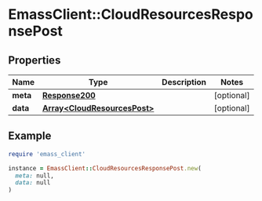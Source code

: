 # EmassClient::CloudResourcesResponsePost

## Properties

| Name | Type | Description | Notes |
| ---- | ---- | ----------- | ----- |
| **meta** | [**Response200**](Response200.md) |  | [optional] |
| **data** | [**Array&lt;CloudResourcesPost&gt;**](CloudResourcesPost.md) |  | [optional] |

## Example

```ruby
require 'emass_client'

instance = EmassClient::CloudResourcesResponsePost.new(
  meta: null,
  data: null
)
```

